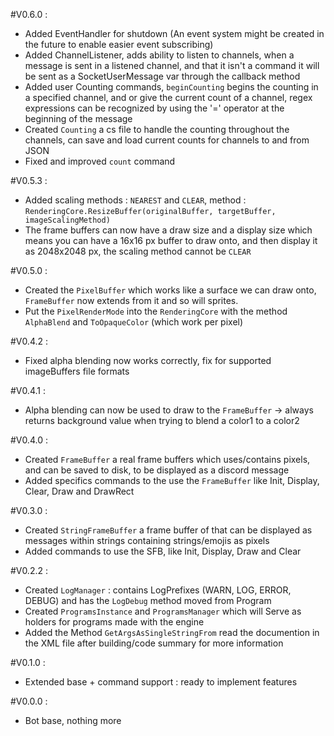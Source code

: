 #V0.6.0 :
- Added EventHandler for shutdown (An event system might be created in the future to enable easier event subscribing)
- Added ChannelListener, adds ability to listen to channels, when a message is sent in a listened channel, and that it isn't a command it will be sent as a SocketUserMessage var through the callback method
- Added user Counting commands, `beginCounting` begins the counting in a specified channel, and or give the current count of a channel, regex expressions can be recognized by using the '=' operator at the beginning of the message
- Created `Counting` a cs file to handle the counting throughout the channels, can save and load current counts for channels to and from JSON
- Fixed and improved `count` command

#V0.5.3 :
- Added scaling methods : `NEAREST` and `CLEAR`, method : `RenderingCore.ResizeBuffer(originalBuffer, targetBuffer, imageScalingMethod)`
- The frame buffers can now have a draw size and a display size which means you can have a 16x16 px buffer to draw onto, and then display it as 2048x2048 px, the scaling method cannot be `CLEAR`

#V0.5.0 :
- Created the `PixelBuffer` which works like a surface we can draw onto, `FrameBuffer` now extends from it and so will sprites.
- Put the `PixelRenderMode` into the `RenderingCore` with the method `AlphaBlend` and `ToOpaqueColor` (which work per pixel)

#V0.4.2 :
- Fixed alpha blending now works correctly, fix for supported imageBuffers file formats

#V0.4.1 :
- Alpha blending can now be used to draw to the `FrameBuffer` -> always returns background value when trying to blend a color1 to a color2

#V0.4.0 :
- Created `FrameBuffer` a real frame buffers which uses/contains pixels, and can be saved to disk, to be displayed as a discord message
- Added specifics commands to the use the `FrameBuffer` like Init, Display, Clear, Draw and DrawRect

#V0.3.0 :
- Created `StringFrameBuffer` a frame buffer of that can be displayed as messages within strings containing strings/emojis as pixels
- Added commands to use the SFB, like Init, Display, Draw and Clear

#V0.2.2 :
- Created `LogManager` : contains LogPrefixes (WARN, LOG, ERROR, DEBUG) and has the `LogDebug` method moved from Program
- Created `ProgramsInstance` and `ProgramsManager` which will Serve as holders for programs made with the engine
- Added the Method `GetArgsAsSingleStringFrom` read the documention in the XML file after building/code summary for more information

#V0.1.0 :
- Extended base + command support : ready to implement features

#V0.0.0 :
- Bot base, nothing more

